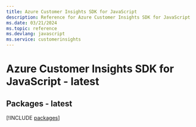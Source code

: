```yaml
---
title: Azure Customer Insights SDK for JavaScript
description: Reference for Azure Customer Insights SDK for JavaScript
ms.date: 03/21/2024
ms.topic: reference
ms.devlang: javascript
ms.service: customerinsights
---
```

# Azure Customer Insights SDK for JavaScript - latest
## Packages - latest
[!INCLUDE [packages](customer-insights-index.md)]